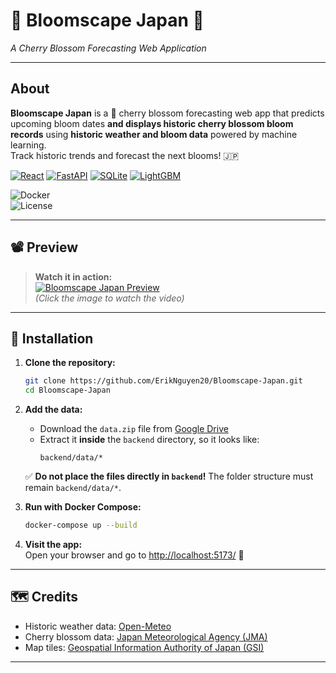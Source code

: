 # 🌸 **Bloomscape Japan** 🌸  
_A Cherry Blossom Forecasting Web Application_

---

## **About**

**Bloomscape Japan** is a 🌸 cherry blossom forecasting web app that predicts upcoming bloom dates **and displays historic cherry blossom bloom records** using **historic weather and bloom data** powered by machine learning.  
Track historic trends and forecast the next blooms! 🇯🇵

[![React](https://img.shields.io/badge/Frontend-ReactJS-61DAFB?style=for-the-badge&logo=react)](https://react.dev/)
[![FastAPI](https://img.shields.io/badge/Backend-FastAPI-009688?style=for-the-badge&logo=fastapi)](https://fastapi.tiangolo.com/)
[![SQLite](https://img.shields.io/badge/Database-SQLite-003B57?style=for-the-badge&logo=sqlite)](https://www.sqlite.org/)
[![LightGBM](https://img.shields.io/badge/ML-LightGBM-FFD700?style=for-the-badge)](https://lightgbm.readthedocs.io/)

![Docker](https://img.shields.io/badge/docker-ready-blue?style=for-the-badge)  
![License](https://img.shields.io/badge/license-MIT-green?style=for-the-badge)  

---

## 📽️ Preview

> **Watch it in action:**  
> [![Bloomscape Japan Preview](https://your-preview-image-url.com)](https://www.youtube.com/watch?v=513x2Wop94k&ab_channel=eriknguyen)  
> *(Click the image to watch the video)*

---

## 🚀 **Installation**

1. **Clone the repository:**  
   ```bash
   git clone https://github.com/ErikNguyen20/Bloomscape-Japan.git
   cd Bloomscape-Japan

2. **Add the data:**  
   - Download the `data.zip` file from [Google Drive](YOUR-GOOGLE-DRIVE-URL)  
   - Extract it **inside** the `backend` directory, so it looks like:  
     ```
     backend/data/*
     ```

   ✅ **Do not place the files directly in `backend`!** The folder structure must remain `backend/data/*`.

3. **Run with Docker Compose:**  
   ```bash
   docker-compose up --build
   ```

4. **Visit the app:**  
   Open your browser and go to [http://localhost:5173/](http://localhost:5173/) 🌸

---

## 🗺️ **Credits**

- Historic weather data: [Open-Meteo](https://open-meteo.com/)  
- Cherry blossom data: [Japan Meteorological Agency (JMA)](https://www.jma.go.jp/jma/index.html)  
- Map tiles: [Geospatial Information Authority of Japan (GSI)](https://www.gsi.go.jp/)

---
